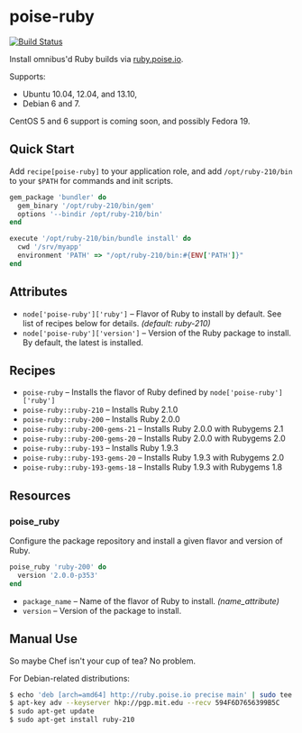 poise-ruby
==========

[![Build Status](https://travis-ci.org/poise/poise-ruby.png?branch=master)](https://travis-ci.org/poise/poise-ruby)

Install omnibus'd Ruby builds via [ruby.poise.io](http://ruby.poise.io).

Supports:
* Ubuntu 10.04, 12.04, and 13.10,
* Debian 6 and 7.

CentOS 5 and 6 support is coming soon, and possibly Fedora 19.

Quick Start
-----------

Add `recipe[poise-ruby]` to your application role, and add `/opt/ruby-210/bin`
to your `$PATH` for commands and init scripts.

```ruby
gem_package 'bundler' do
  gem_binary '/opt/ruby-210/bin/gem'
  options '--bindir /opt/ruby-210/bin'
end

execute '/opt/ruby-210/bin/bundle install' do
  cwd '/srv/myapp'
  environment 'PATH' => "/opt/ruby-210/bin:#{ENV['PATH']}"
end
```

Attributes
----------

* `node['poise-ruby']['ruby']` – Flavor of Ruby to install by default. See list of recipes below for details. *(default: ruby-210)*
* `node['poise-ruby']['version']` – Version of the Ruby package to install. By default, the latest is installed.

Recipes
-------

* `poise-ruby` – Installs the flavor of Ruby defined by `node['poise-ruby']['ruby']`
* `poise-ruby::ruby-210` – Installs Ruby 2.1.0
* `poise-ruby::ruby-200` – Installs Ruby 2.0.0
* `poise-ruby::ruby-200-gems-21` – Installs Ruby 2.0.0 with Rubygems 2.1
* `poise-ruby::ruby-200-gems-20` – Installs Ruby 2.0.0 with Rubygems 2.0
* `poise-ruby::ruby-193` – Installs Ruby 1.9.3
* `poise-ruby::ruby-193-gems-20` – Installs Ruby 1.9.3 with Rubygems 2.0
* `poise-ruby::ruby-193-gems-18` – Installs Ruby 1.9.3 with Rubygems 1.8

Resources
---------

### poise_ruby

Configure the package repository and install a given flavor and version of Ruby.

```ruby
poise_ruby 'ruby-200' do
  version '2.0.0-p353'
end
```

* `package_name` – Name of the flavor of Ruby to install. *(name_attribute)*
* `version` – Version of the package to install.

Manual Use
----------

So maybe Chef isn't your cup of tea? No problem.

For Debian-related distributions:

```bash
$ echo 'deb [arch=amd64] http://ruby.poise.io precise main' | sudo tee /etc/apt/sources.list.d/poise-ruby.list
$ apt-key adv --keyserver hkp://pgp.mit.edu --recv 594F6D7656399B5C
$ sudo apt-get update
$ sudo apt-get install ruby-210
```

